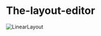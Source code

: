 # The-layout-editor
![LinearLayout](https://user-images.githubusercontent.com/50354129/161726468-4e6671d1-5216-4f4a-bc3d-6a03ca9c777b.gif)
